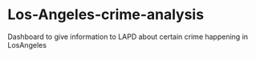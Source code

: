 # Los-Angeles-crime-analysis
Dashboard to give information to LAPD about certain crime happening in  LosAngeles
